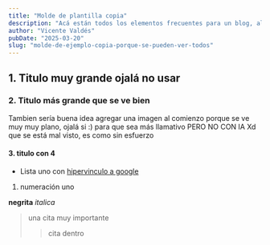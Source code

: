 ```yaml
---
title: "Molde de plantilla copia"
description: "Acá están todos los elementos frecuentes para un blog, al menos lo que yo he visto"
author: "Vicente Valdés"
pubDate: "2025-03-20"
slug: "molde-de-ejemplo-copia-porque-se-pueden-ver-todos"
---
```


## 1. Titulo muy grande ojalá no usar

### 2. Titulo más grande que se ve bien

Tambien sería buena idea agregar una imagen al comienzo porque se ve muy muy plano, ojalá si :) para que sea más llamativo PERO NO CON IA Xd que se está mal visto, es como sin esfuerzo

#### 3. titulo con 4

- Lista uno con [hipervinculo a google](https://google.com)

1. numeración uno

**negrita**
_italica_

> una cita muy importante
>
> > cita dentro
